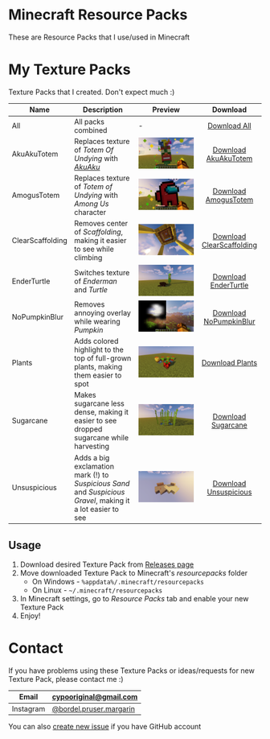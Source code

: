 # Minecraft Resource Packs
These are Resource Packs that I use/used in Minecraft  

# My Texture Packs
Texture Packs that I created. Don't expect much :)  

| Name             | Description                                                                                                 | Preview                           |                                                        Download                                                         |
| ---------------- | ----------------------------------------------------------------------------------------------------------- | --------------------------------- | :---------------------------------------------------------------------------------------------------------------------: |
| All              | All packs combined                                                                                          | -                                 |              [Download All](https://github.com/cyprich/Minecraft/releases/download/v1.1.0/CypoPack-All.zip)              |
| AkuAkuTotem      | Replaces texture of *Totem Of Undying* with [*AkuAku*](https://crashbandicoot.fandom.com/wiki/Aku_Aku)      | ![](preview/akuakutotem.png)      |      [Download AkuAkuTotem](https://github.com/cyprich/Minecraft/releases/download/v1.1.0/CypoPack-AkuAkuTotem.zip)     |
| AmogusTotem      | Replaces texture of *Totem of Undying* with *Among Us* character                                            | ![](preview/amogustotem.png)      |      [Download AmogusTotem](https://github.com/cyprich/Minecraft/releases/download/v1.1.0/CypoPack-AmogusTotem.zip)      |
| ClearScaffolding | Removes center of *Scaffolding*, making it easier to see while climbing                                     | ![](preview/clearscaffolding.png) | [Download ClearScaffolding](https://github.com/cyprich/Minecraft/releases/download/v1.1.0/CypoPack-ClearScaffolding.zip) |
| EnderTurtle      | Switches texture of *Enderman* and *Turtle*                                                                 | ![](preview/enderturtle.png)      |      [Download EnderTurtle](https://github.com/cyprich/Minecraft/releases/download/v1.1.0/CypoPack-EnderTurtle.zip)      |
| NoPumpkinBlur    | Removes annoying overlay while wearing *Pumpkin*                                                            | ![](preview/nopumpkinblur.png)    |    [Download NoPumpkinBlur](https://github.com/cyprich/Minecraft/releases/download/v1.1.0/CypoPack-NoPumpkinBlur.zip)    |
| Plants           | Adds colored highlight to the top of full-grown plants, making them easier to spot                          | ![](preview/plants.png)           |           [Download Plants](https://github.com/cyprich/Minecraft/releases/download/v1.1.0/CypoPack-Plants.zip)           |
| Sugarcane        | Makes sugarcane less dense, making it easier to see dropped sugarcane while harvesting                      | ![](preview/sugarcane.png)        |        [Download Sugarcane](https://github.com/cyprich/Minecraft/releases/download/v1.1.0/CypoPack-Sugarcane.zip)        |
| Unsuspicious     | Adds a big exclamation mark (!) to *Suspicious Sand* and *Suspicious Gravel*, making it a lot easier to see | ![](preview/unsuspicious.png)     |     [Download Unsuspicious](https://github.com/cyprich/Minecraft/releases/download/v1.1.0/CypoPack-Unsuspicious.zip)     |

## Usage
1. Download desired Texture Pack from [Releases page](https://github.com/cyprich/Minecraft/releases/latest)
2. Move downloaded Texture Pack to Minecraft's *resourcepacks* folder
    - On Windows - `%appdata%/.minecraft/resourcepacks`
    - On Linux - `~/.minecraft/resourcepacks`
3. In Minecraft settings, go to *Resource Packs* tab and enable your new Texture Pack
4. Enjoy!

# Contact
If you have problems using these Texture Packs or ideas/requests for new Texture Pack, please contact me :)

| Email     | [cypooriginal@gmail.com](mailto:cypooriginal@gmail.com)                      |
| --------- | ---------------------------------------------------------------------------- |
| Instagram | [@bordel.pruser.margarin](https://www.instagram.com/bordel.pruser.margarin/) |

You can also [create new issue](https://github.com/cyprich/Minecraft/issues/new/choose) if you have GitHub account  
